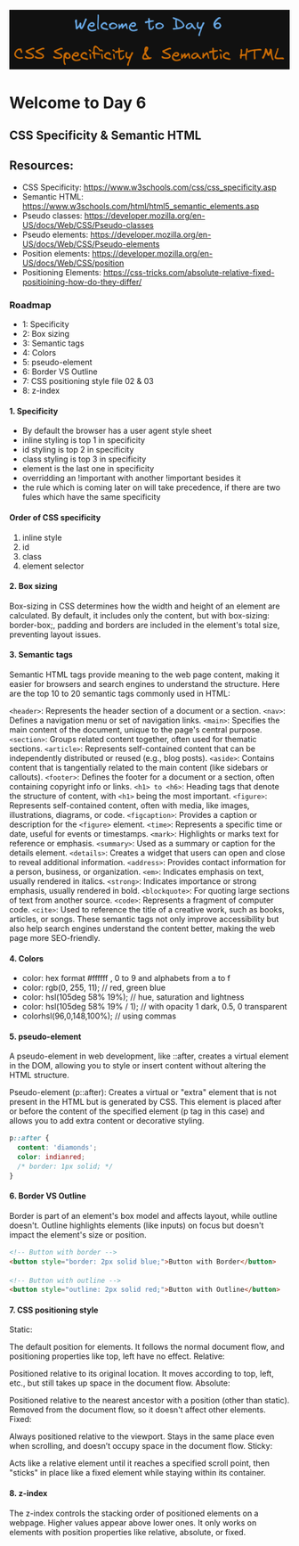 ![image info](./welcome-day-06.png)

# Welcome to Day 6

## **CSS Specificity & Semantic HTML**

## Resources:

- CSS Specificity: https://www.w3schools.com/css/css_specificity.asp
- Semantic HTML: https://www.w3schools.com/html/html5_semantic_elements.asp
- Pseudo classes: https://developer.mozilla.org/en-US/docs/Web/CSS/Pseudo-classes
- Pseudo elements: https://developer.mozilla.org/en-US/docs/Web/CSS/Pseudo-elements
- Position elements: https://developer.mozilla.org/en-US/docs/Web/CSS/position
- Positioning Elements: https://css-tricks.com/absolute-relative-fixed-positioining-how-do-they-differ/

### Roadmap

- 1: Specificity
- 2: Box sizing
- 3: Semantic tags
- 4: Colors
- 5: pseudo-element
- 6: Border VS Outline
- 7: CSS positioning style file 02 & 03
- 8: z-index

#### 1. Specificity

- By default the browser has a user agent style sheet
- inline styling is top 1 in specificity
- id styling is top 2 in specificity
- class styling is top 3 in specificity
- element is the last one in specificity
- overridding an !important with another !important besides it
- the rule which is coming later on will take precedence, if there are two fules which have the same specificity

#### Order of CSS specificity

1. inline style
2. id
3. class
4. element selector

#### 2. Box sizing

Box-sizing in CSS determines how the width and height of an element are calculated. By default, it includes only the content, but with box-sizing: border-box;, padding and borders are included in the element's total size, preventing layout issues.

#### 3. Semantic tags

Semantic HTML tags provide meaning to the web page content, making it easier for browsers and search engines to understand the structure. Here are the top 10 to 20 semantic tags commonly used in HTML:

`<header>`: Represents the header section of a document or a section.
`<nav>`: Defines a navigation menu or set of navigation links.
`<main>`: Specifies the main content of the document, unique to the page's central purpose.
`<section>`: Groups related content together, often used for thematic sections.
`<article>`: Represents self-contained content that can be independently distributed or reused (e.g., blog posts).
`<aside>`: Contains content that is tangentially related to the main content (like sidebars or callouts).
`<footer>`: Defines the footer for a document or a section, often containing copyright info or links.
`<h1> to <h6>`: Heading tags that denote the structure of content, with `<h1>` being the most important.
`<figure>`: Represents self-contained content, often with media, like images, illustrations, diagrams, or code.
`<figcaption>`: Provides a caption or description for the `<figure>` element.
`<time>`: Represents a specific time or date, useful for events or timestamps.
`<mark>`: Highlights or marks text for reference or emphasis.
`<summary>`: Used as a summary or caption for the details element.
`<details>`: Creates a widget that users can open and close to reveal additional information.
`<address>`: Provides contact information for a person, business, or organization.
`<em>`: Indicates emphasis on text, usually rendered in italics.
`<strong>`: Indicates importance or strong emphasis, usually rendered in bold.
`<blockquote>`: For quoting large sections of text from another source.
`<code>`: Represents a fragment of computer code.
`<cite>`: Used to reference the title of a creative work, such as books, articles, or songs.
These semantic tags not only improve accessibility but also help search engines understand the content better, making the web page more SEO-friendly.

#### 4. Colors

- color: hex format #ffffff , 0 to 9 and alphabets from a to f
- color: rgb(0, 255, 11); // red, green blue
- color: hsl(105deg 58% 19%); // hue, saturation and lightness
- color: hsl(105deg 58% 19% / 1); // with opacity 1 dark, 0.5, 0 transparent
- colorhsl(96,0,148,100%); // using commas

#### 5. pseudo-element

A pseudo-element in web development, like ::after, creates a virtual element in the DOM, allowing you to style or insert content without altering the HTML structure.

Pseudo-element (p::after): Creates a virtual or "extra" element that is not present in the HTML but is generated by CSS. This element is placed after or before the content of the specified element (p tag in this case) and allows you to add extra content or decorative styling.

```css
p::after {
  content: 'diamonds';
  color: indianred;
  /* border: 1px solid; */
}
```

#### 6. Border VS Outline

Border is part of an element's box model and affects layout, while outline doesn't. Outline highlights elements (like inputs) on focus but doesn't impact the element's size or position.

```html
<!-- Button with border -->
<button style="border: 2px solid blue;">Button with Border</button>

<!-- Button with outline -->
<button style="outline: 2px solid red;">Button with Outline</button>

```

#### 7. CSS positioning style

Static:

The default position for elements. It follows the normal document flow, and positioning properties like top, left have no effect.
Relative:

Positioned relative to its original location. It moves according to top, left, etc., but still takes up space in the document flow.
Absolute:

Positioned relative to the nearest ancestor with a position (other than static). Removed from the document flow, so it doesn't affect other elements.
Fixed:

Always positioned relative to the viewport. Stays in the same place even when scrolling, and doesn’t occupy space in the document flow.
Sticky:

Acts like a relative element until it reaches a specified scroll point, then "sticks" in place like a fixed element while staying within its container.

#### 8. z-index

The z-index controls the stacking order of positioned elements on a webpage. Higher values appear above lower ones. It only works on elements with position properties like relative, absolute, or fixed.